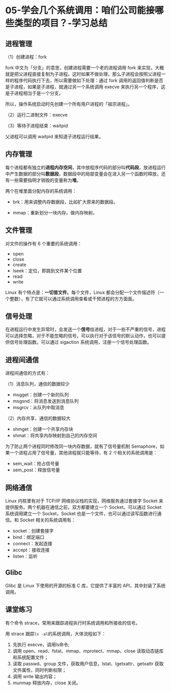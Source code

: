 # 05-学会几个系统调用：咱们公司能接哪些类型的项目？-学习总结

## 进程管理

（1）创建进程：fork

fork 中文为「分支」的意思，创建进程需要一个老的进程调用 fork 来实现，大概就是把父进程直接复制为子进程。这时如果不做处理，那么子进程会按照父进程一样的程序代码执行下去，所以需要做如下处理：通过 fork 调用的返回值判断是否是子进程，如果是子进程，就通过另一个系统调用 execve 来执行另一个程序，这是子进程相当于是一个分支。

所以，操作系统启动时先创建一个所有用户进程的「祖宗进程」。

（2）运行二进制文件：execve

（3）等待子进程结束：waitpid

父进程可以调用 waitpid 来知道子进程运行结果。

## 内存管理

每个进程都有独立的**进程内存空间**，其中放程序代码的部分叫**代码段**，放进程运行中产生数据的部分叫**数据段**，数据段中的局部变量会在进入另一个函数时释放，还有一些需要指明才销毁的变量称为**堆**。

两个在堆里面分配内存的系统调用：

- brk：用来调整内存数据段，比如扩大原来的数据段。

- mmap：重新划分一块内存，做内存映射。

## 文件管理

对文件的操作有 6 个重要的系统调用：

- open
- close
- create
- lseek：定位，即跳到文件某个位置
- read
- write

Linux 有个特点是：**一切皆文件**。每个文件，Linux 都会分配一个文件描述符（一个整数），有了它就可以通过系统调用查看或干预进程的方方面面。

## 信号处理

在进程运行中发生异常时，会发送一个**信号**给进程，对于一些不严重的信号，进程可以选择忽略，对于不能忽略的信号，可以执行对于该信号的默认动作，也可以提供信号处理函数。可以通过 sigaction 系统调用，注册一个信号处理函数。

## 进程间通信

进程间通信的方式有：

（1）消息队列，通信的数据较少

- msgget：创建一个新的队列
- msgsnd：将消息发送到消息队列
- msgrcv：从队列中取消息

（2）内存共享，通信的数据较大

- shmget：创建一个共享内存块
- shmat：将共享内存映射到自己的内存空间

为了防止两个进程同时修改同一块内存数据，就有了信号量机制 Semaphore，如果一个进程占用了信号量，其他进程就只能等待，有 2 个相关的系统调用是：

- sem_wait：抢占信号量
- sem_post：释放信号量

## 网络通信

Linux 内核里有对于 TCP/IP 网络协议栈的实现，网络服务通过套接字 Socket 来提供服务。两个机器在通信之前，双方都要建立一个 Socket。可以通过 Socket 系统调用建立一个 Socket，Socket 也是一个文件，也可以通过读写函数进行通信。和 Socket 相关的系统调用有：

- socket：创建套接字
- bind：绑定端口
- connect：发起连接
- accept：接收连接
- listen：监听

## Glibc

Glibc 是 Linux 下使用的开源的标准 C 库，它提供了丰富的 API，其中封装了系统调用。

## 课堂练习

有个命令 strace，常用来跟踪进程执行时系统调用和所接收的信号。

用 strace 跟踪`ls -al`的系统调用，大体流程如下：
1. 先执行 execve，调用ls命令;
2. 调用 open、read、fstat、mmap、mprotect、mmap、close 读取动态链库和系统配置文件；
3. 读取 passwd、group 文件，获取用户信息，lstat、lgetxattr、getxattr 获取文件属性，同时判断权限；
4. 调用 write 输出内容；
5. munmap 释放内存，close 关闭。